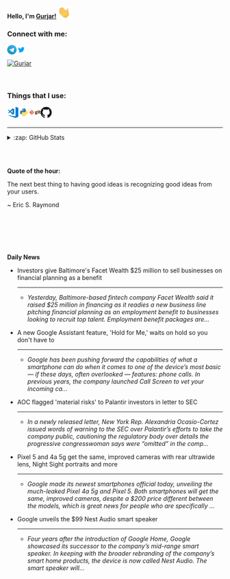 #### Hello, I'm [Gurjar!](https://GurjarKing.github.io) <img src="https://raw.githubusercontent.com/ABSphreak/ABSphreak/master/gifs/Hi.gif" width="30px"></h2>


### Connect with me:

[<img align="left" alt="Gurjar | Telegram" width="22px" src="https://raw.githubusercontent.com/github/explore/80688e429a7d4ef2fca1e82350fe8e3517d3494d/topics/telegram/telegram.png" />][Telegram]
[<img align="left" alt="Gurjar | Twitter" width="22px" src="https://raw.githubusercontent.com/github/explore/80688e429a7d4ef2fca1e82350fe8e3517d3494d/topics/twitter/twitter.png" />][Twitter]
<br >
<br >
<a href="https://github.com/GurjarKing"><img src="https://komarev.com/ghpvc/?username=GurjarKing" alt="Gurjar" /></a> <br />
<br />
<br />
<!-- <br >

![](https://visitor-badge.glitch.me/badge?page_id=GurjarKing)

<br /> -->

### Things that I use:

[<img align="left" alt="Visual Studio Code" width="26px" src="https://raw.githubusercontent.com/github/explore/80688e429a7d4ef2fca1e82350fe8e3517d3494d/topics/visual-studio-code/visual-studio-code.png" />][VSCode]
[<img align="left" alt="Python" width="26px" src="https://raw.githubusercontent.com/github/explore/80688e429a7d4ef2fca1e82350fe8e3517d3494d/topics/python/python.png" />][Python]
[<img align="left" alt="Git" width="26px" src="https://raw.githubusercontent.com/github/explore/80688e429a7d4ef2fca1e82350fe8e3517d3494d/topics/git/git.png" />][Git]
[<img align="left" alt="GitHub" width="26px" src="https://raw.githubusercontent.com/github/explore/78df643247d429f6cc873026c0622819ad797942/topics/github/github.png" />][Github]

<br />
<br />

---
<details>
  <summary>:zap: GitHub Stats</summary>

<img align="left" alt="Gurjar's Github Stats" src="https://github-readme-stats.vercel.app/api?username=GurjarKing&show_icons=true&hide_border=true&count_private=true&include_all_commit=true&theme=algolia" />

</details>

<!-- ### 🔔 My latest tweet
<a href="https://twitter.com/Gurjar_King43" target="_blank">
	<img src="https://github.com/GurjarKing/GurjarKing/raw/master/tweet.png" width="70%" align="center" alt="Click to view on Twitter" title="My latest tweet, as an image"/>
</a> -->
<br>

<pre>

</pre>

**Quote of the hour:**

The next best thing to having good ideas is recognizing good ideas from your users.

~ Eric S. Raymond
<pre>

</pre>
<br>
<pre>


</pre>
<strong>Daily News</strong>
  
  - Investors give Baltimore's Facet Wealth $25 million to sell businesses on financial planning as a benefit
     <hr/>
     
      - *Yesterday, Baltimore-based fintech company Facet Wealth said it raised $25 million in financing as it readies a new business line pitching financial planning as an employment benefit to businesses looking to recruit top talent. Employment benefit packages are…*
     
  - A new Google Assistant feature, 'Hold for Me,' waits on hold so you don't have to
      <hr/>
      
      - *Google has been pushing forward the capabilities of what a smartphone can do when it comes to one of the device’s most basic — if these days, often overlooked — features: phone calls. In previous years, the company launched Call Screen to vet your incoming ca…*
      
  - AOC flagged 'material risks' to Palantir investors in letter to SEC
      <hr/>
      
      - *In a newly released letter, New York Rep. Alexandria Ocasio-Cortez issued words of warning to the SEC over Palantir’s efforts to take the company public, cautioning the regulatory body over details the progressive congresswoman says were “omitted” in the comp…*
      
  - Pixel 5 and 4a 5g get the same, improved cameras with rear ultrawide lens, Night Sight portraits and more
      <hr/>
      
      - *Google made its newest smartphones official today, unveiling the much-leaked Pixel 4a 5g and Pixel 5. Both smartphones will get the same, improved cameras, despite a $200 price different between the models, which is great news for people who are specifically …*
       
  - Google unveils the $99 Nest Audio smart speaker
      <hr/>
       
       - *Four years after the introduction of Google Home, Google showcased its successor to the company’s mid-range smart speaker. In keeping with the broader rebranding of the company’s smart home products, the device is now called Nest Audio. The smart speaker will…*
      

<br />

[VSCode]: https://code.visualstudio.com/
[Python]: https://www.python.org/
[Git]: https://git-scm.com/
[Github]: https://github.com/
[Telegram]: https://t.me/Gurjar_King/
[Twitter]: https://twitter.com/Gurjar_King43/
